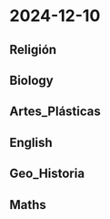 # 2024-12-10 <!-- markmap: foldAll -->

## Religión

## Biology

## Artes_Plásticas

## English

## Geo_Historia

## Maths

